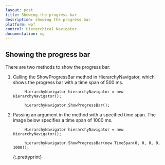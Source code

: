 ```yaml
---
layout: post
title: Showing-the-progress-bar
description: showing the progress bar
platform: wpf
control: Hierarchical Navigator
documentation: ug
---
```


## Showing the progress bar

There are two methods to show the progress bar: 

1. Calling the ShowProgressBar method in HierarchyNavigator, which shows the progress bar with a time span of 500 ms.





			HierarchyNavigator hierarchyNavigator = new HierarchyNavigator();

			hierarchyNavigator.ShowProgressBar();



2. Passing an argument in the method with a specified time span. The image below specifies a time span of 1000 ms.





			HierarchyNavigator hierarchyNavigator = new HierarchyNavigator();

			hierarchyNavigator.ShowProgressBar(new TimeSpan(0, 0, 0, 0, 1000));

   {:.prettyprint}

